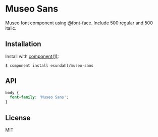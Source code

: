 # Museo Sans

  Museo font component using @font-face. Include 500 regular and 500 italic.

## Installation

  Install with [component(1)](http://component.io):

    $ component install esundahl/museo-sans

## API

```css
body {
  font-family: 'Museo Sans';
}
```



## License

  MIT
